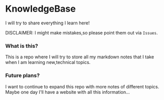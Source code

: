 # KnowledgeBase
I will try to share everything I learn here!

DISCLAIMER: I might make mistakes,so please point them out via `Issues`.

### What is this?
This is a repo where I will try to store all my markdown notes that I take when I am learning new,technical topics.

### Future plans?
I want to continue to expand this repo with more notes of different topics. Maybe one day I'll have a website with all this information...
